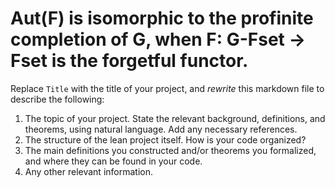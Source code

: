 # Aut(F) is isomorphic to the profinite completion of G, when F: G-Fset -> Fset is the forgetful functor.

Replace `Title` with the title of your project, and *rewrite* this markdown file to describe the following:

1. The topic of your project. State the relevant background, definitions, and theorems, using natural language. Add any necessary references.
2. The structure of the lean project itself. How is your code organized?
3. The main definitions you constructed and/or theorems you formalized, and where they can be found in your code.
4. Any other relevant information.


